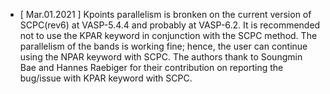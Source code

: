 
* [ Mar.01.2021 ] Kpoints parallelism is bronken on the current version 
  of SCPC(rev6) at VASP-5.4.4 and probably at VASP-6.2. It is recommended 
  not to use the KPAR keyword in conjunction with the SCPC method.
  The parallelism of the bands is working fine; hence, the user can continue 
  using the NPAR keyword with SCPC. The authors thank to Soungmin Bae 
  and Hannes Raebiger for their contribution on reporting the bug/issue 
  with KPAR keyword with SCPC.

